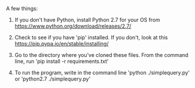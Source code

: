 A few things:

1) If you don't have Python, install Python 2.7 for your OS from https://www.python.org/download/releases/2.7/

2) Check to see if you have 'pip' installed. If you don't, look at this https://pip.pypa.io/en/stable/installing/

3) Go to the directory where you've cloned these files. From the command line, run 'pip install -r requirements.txt'

4) To run the program, write in the command line 'python ./simplequery.py' or 'python2.7 ./simplequery.py'

